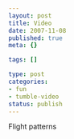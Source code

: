 ```yaml
--- 
layout: post
title: Video
date: 2007-11-08
published: true
meta: {}

tags: []

type: post
categories: 
- fun
- tumble-video
status: publish
---
```



Flight patterns 

